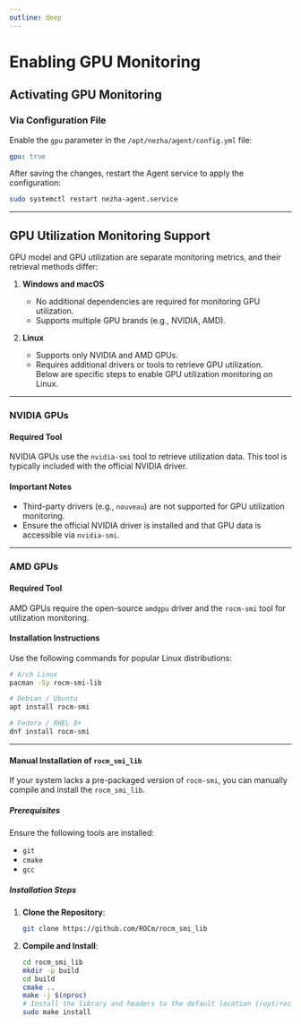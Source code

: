 ```yaml
---
outline: deep
---
```


# Enabling GPU Monitoring

## Activating GPU Monitoring

### Via Configuration File

Enable the `gpu` parameter in the `/opt/nezha/agent/config.yml` file:
```yaml
gpu: true
```

After saving the changes, restart the Agent service to apply the configuration:
```bash
sudo systemctl restart nezha-agent.service
```

---

## GPU Utilization Monitoring Support

GPU model and GPU utilization are separate monitoring metrics, and their retrieval methods differ:

1. **Windows and macOS**  
   - No additional dependencies are required for monitoring GPU utilization.
   - Supports multiple GPU brands (e.g., NVIDIA, AMD).

2. **Linux**  
   - Supports only NVIDIA and AMD GPUs.
   - Requires additional drivers or tools to retrieve GPU utilization.  
   Below are specific steps to enable GPU utilization monitoring on Linux.

---

### NVIDIA GPUs

#### Required Tool
NVIDIA GPUs use the `nvidia-smi` tool to retrieve utilization data. This tool is typically included with the official NVIDIA driver.

#### Important Notes
- Third-party drivers (e.g., `nouveau`) are not supported for GPU utilization monitoring.
- Ensure the official NVIDIA driver is installed and that GPU data is accessible via `nvidia-smi`.

---

### AMD GPUs

#### Required Tool
AMD GPUs require the open-source `amdgpu` driver and the `rocm-smi` tool for utilization monitoring.

#### Installation Instructions

Use the following commands for popular Linux distributions:

```bash
# Arch Linux
pacman -Sy rocm-smi-lib

# Debian / Ubuntu
apt install rocm-smi

# Fedora / RHEL 8+
dnf install rocm-smi
```

---

#### Manual Installation of `rocm_smi_lib`

If your system lacks a pre-packaged version of `rocm-smi`, you can manually compile and install the `rocm_smi_lib`.

##### Prerequisites
Ensure the following tools are installed:
- `git`
- `cmake`
- `gcc`

##### Installation Steps

1. **Clone the Repository**:
   ```bash
   git clone https://github.com/ROCm/rocm_smi_lib
   ```

2. **Compile and Install**:
   ```bash
   cd rocm_smi_lib
   mkdir -p build
   cd build
   cmake ..
   make -j $(nproc)
   # Install the library and headers to the default location (/opt/rocm)
   sudo make install
   ```